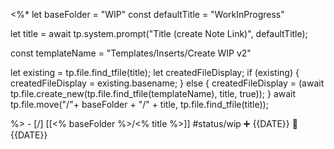  <%*
let baseFolder = "WIP"
const defaultTitle = "WorkInProgress"

let title = await tp.system.prompt("Title (create Note Link)", defaultTitle);

const templateName = "Templates/Inserts/Create WIP v2"

let existing = tp.file.find_tfile(title);
let createdFileDisplay;
if (existing) {
  createdFileDisplay = existing.basename;
} else {
  createdFileDisplay = (await tp.file.create_new(tp.file.find_tfile(templateName), title, true));
}
await tp.file.move("/"+ baseFolder + "/" + title, tp.file.find_tfile(title));

%>   - [/] [[<% baseFolder %>/<% title %>]] #status/wip  ➕ {{DATE}} 🛫 {{DATE}} 